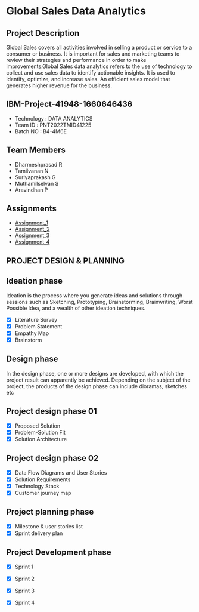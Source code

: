 # Global Sales Data Analytics
## Project Description
Global Sales covers all activities involved in selling a product or service to a consumer or business. It is important for sales and marketing teams to review their strategies and performance in order to make improvements.Global Sales data analytics refers to the use of technology to collect and use sales data to identify actionable insights. It is used to identify, optimize, and increase sales. An efficient sales model that generates higher revenue for the business.

## IBM-Project-41948-1660646436

- Technology : DATA ANALYTICS
- Team ID    : PNT2022TMID41225
- Batch NO   : B4-4M6E

## Team Members

- Dharmeshprasad R
- Tamilvanan N
- Suriyaprakash G
- Muthamilselvan S
- Aravindhan P


## Assignments

- [Assignment_1](https://github.com/IBM-EPBL/IBM-Project-41948-1660646436/tree/main/Assignments/Assignment_1)
- [Assignment_2](https://github.com/IBM-EPBL/IBM-Project-41948-1660646436/tree/main/Assignments/Assignment_2)
- [Assignment_3](https://github.com/IBM-EPBL/IBM-Project-41948-1660646436/tree/main/Assignments/Assignment_3)
- [Assignment_4](https://github.com/IBM-EPBL/IBM-Project-41948-1660646436/tree/main/Assignments/Assignment_4)


## PROJECT DESIGN & PLANNING
## Ideation phase
Ideation is the process where you generate ideas and solutions through sessions such as Sketching, Prototyping, Brainstorming, Brainwriting, Worst Possible Idea, and a wealth of other ideation techniques.

- [x] Literature Survey
- [x] Problem Statement
- [x] Empathy Map
- [x] Brainstorm

##  Design phase
In the design phase, one or more designs are developed, with which the project result can apparently be achieved. Depending on the subject of the project, the products of the design phase can include dioramas, sketches etc

## Project design phase 01
- [x] Proposed Solution
- [x] Problem-Solution Fit
- [x] Solution Architecture

## Project design phase 02
- [x] Data Flow Diagrams and User Stories
- [x] Solution Requirements
- [x] Technology Stack
- [x] Customer journey map

## Project planning phase
- [x] Milestone & user stories list
- [x] Sprint delivery plan

## Project Development phase
- [x] Sprint 1
- [x] Sprint 2
- [x] Sprint 3
- [x] Sprint 4

